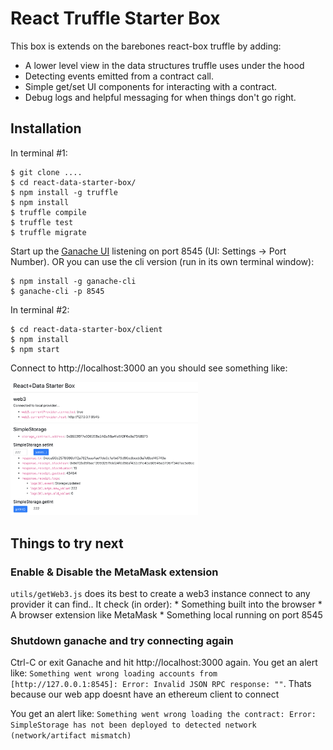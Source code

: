 # React Truffle Starter Box

This box is extends on the barebones react-box truffle by adding:
* A lower level view in the data structures truffle uses under the hood
* Detecting events emitted from a contract call.
* Simple get/set UI components for interacting with a contract.
* Debug logs and helpful messaging for when things don't go right.

## Installation


In terminal #1:
```
$ git clone ....
$ cd react-data-starter-box/
$ npm install -g truffle
$ npm install
$ truffle compile
$ truffle test
$ truffle migrate
```

Start up the [Ganache UI](https://truffleframework.com/ganache) listening on port 8545 (UI: Settings -> Port Number). OR you can use the cli version (run in its own terminal window):
```
$ npm install -g ganache-cli
$ ganache-cli -p 8545
```


In terminal #2:
```
$ cd react-data-starter-box/client
$ npm install
$ npm start
```
Connect to http://localhost:3000 an you should see something like:

<img src="docs/full_screenshot.png" width="300">


## Things to try next

### Enable & Disable the MetaMask extension

`utils/getWeb3.js` does its best to create a web3 instance connect to any provider it can find.. It check (in order):
    * Something built into the browser
    * A browser extension like MetaMask
    * Something local running on port 8545

### Shutdown ganache and try connecting again

Ctrl-C or exit Ganache and hit http://localhost:3000 again. You get an alert like: `Something went wrong loading accounts from [http://127.0.0.1:8545]: Error: Invalid JSON RPC response: ""`. Thats because our web app doesnt have an ethereum client to connect

You get an alert like: `Something went wrong loading the contract: Error: SimpleStorage has not been deployed to detected network (network/artifact mismatch)`
